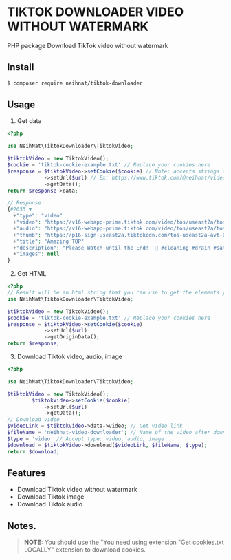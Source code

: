 # TIKTOK DOWNLOADER VIDEO WITHOUT WATERMARK

PHP package Download TikTok video without watermark

## Install

```bash
$ composer require neihnat/tiktok-downloader
```

## Usage

1. Get data
```php
<?php

use NeihNat\TiktokDownloader\TiktokVideo;

$tiktokVideo = new TiktokVideo();
$cookie = 'tiktok-cookie-example.txt' // Replace your cookies here
$response = $tiktokVideo->setCookie($cookie) // Note: accepts strings or files
            ->setUrl($url) // Ex: https://www.tiktok.com/@neihnat/video/7321351732833897730
            ->getData();
return $response->data;

// Response
{#2055 ▼
  +"type": "video"
  +"video": "https://v16-webapp-prime.tiktok.com/video/tos/useast2a/tos-useast2a-ve-0068-euttp/oYiLPSkYhQaEBy0TL1ADZKtZT3bEwIBwIHi9s/?a=1988&ch=0&cr=3&dr=0&lr=unwatermarked& ▶"
  +"audio": "https://v16-webapp-prime.tiktok.com/video/tos/useast2a/tos-useast2a-v-2370-euttp/o8DPQtftgytElFCUoJ9BCjPwEiYDlQqQJnsQBf/?a=1988&ch=0&cr=0&dr=0&er=0&lr=default&c ▶"
  +"thumb": "https://p16-sign-useast2a.tiktokcdn.com/tos-useast2a-avt-0068-euttp/9ecb371afe13b6fac2c0d83403270d86~c5_100x100.jpeg?lk3s=a5d48078&x-expires=1705035600&x-signat ▶"
  +"title": "Amazing TOP"
  +"description": "Please Watch until the End!  🙏 #cleaning #drain #satisfying #rivercleaning #draincleaning #rec "
  +"images": null
}
```
2. Get HTML
```php
<?php
// Result will be an html string that you can use to get the elements you want
use NeihNat\TiktokDownloader\TiktokVideo;

$tiktokVideo = new TiktokVideo();
$cookie = 'tiktok-cookie-example.txt' // Replace your cookies here
$response = $tiktokVideo->setCookie($cookie)
            ->setUrl($url)
            ->getOriginData();
return $response;
```
3. Download Tiktok video, audio, image
```php
<?php

use NeihNat\TiktokDownloader\TiktokVideo;

$tiktokVideo = new TiktokVideo();
        $tiktokVideo->setCookie($cookie)
            ->setUrl($url)
            ->getData();
// Download video
$videoLink = $tiktokVideo->data->video; // Get video link
$fileName = 'neihnat-video-downloader'; // Name of the video after downloading
$type = 'video' // Accept type: video, audio, image
$download = $tiktokVideo->download($videoLink, $fileName, $type);
return $download;
```
## Features
 
- Download Tiktok video without watermark
- Download Tiktok image 
- Download Tiktok audio

## Notes.
> **NOTE:** You should use the "You need using extension "Get cookies.txt LOCALLY" extension to download cookies.

